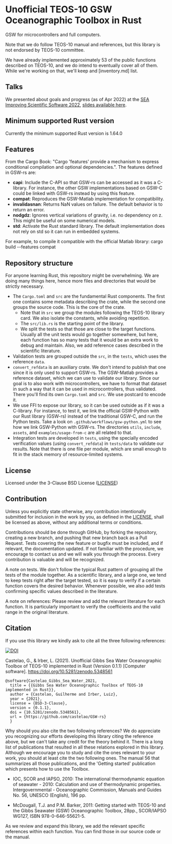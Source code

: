 # Unofficial TEOS-10 GSW Oceanographic Toolbox in Rust

GSW for microcontrollers and full computers.

Note that we do follow TEOS-10 manual and references, but this library is not
endorsed by TEOS-10 committee.

We have already implemented approximately 53 of the public functions described
on TEOS-10, and we do intend to eventually cover all of them. While we're
working on that, we'll keep and [inventory.md] list.

## Talks

We presented about goals and progress (as of Apr 2022) at the
[SEA Improving Scientific Software 2022](https://sea.ucar.edu/conference/2022),
[slides available here](https://github.com/castelao/GSW-rs/tree/main/doc/talks).

## Minimum supported Rust version

Currently the minimum supported Rust version is 1.64.0

## Features

From the Cargo Book: "Cargo 'features' provide a mechanism to express
conditional compilation and optional dependencies.". The features defined in
GSW-rs are:

- **capi**: Include the C-API so that GSW-rs can be accessed as it was a
            C-library. For instance, the other GSW implementations based on
            GSW-C could be linked with GSW-rs instead by using this feature.
- **compat**: Reproduces the GSW-Matlab implementation for compatibility.
- **invalidasnan**: Returns NaN values on failure. The default behavior is to
                    return an error.
- **nodgdz**: Ignores vertical variations of gravity, i.e. no dependency on z.
              This might be useful on some numerical models.
- **std**: Activate the Rust standard library. The default implementation does
           not rely on std so it can run in embedded systems.

For example, to compile it compatible with the official Matlab library:
cargo build --features compat

## Repository structure

For anyone learning Rust, this repository might be overwhelming. We are doing
many things here, hence more files and directories that would be strictly
necessary.

- The `Cargo.toml` and `src` are the fundamental Rust components. The first
  one contains some metadata describing the crate, while the second one groups
  the source code. This is the core of the crate.
  - Note that in `src` we group the modules following the TEOS-10 library
    card. We also isolate the constants, while avoiding repetition.
  - The `src/lib.rs` is the starting point of the library.
  - We split the tests so that those are close to the target functions. Usually
    all the unit tests would go together somewhere, but here, each function has
    so many tests that it would be an extra work to debug and maintain. Also,
    we add reference cases described in the scientific literature.
- Validation tests are grouped outside the `src`, in the `tests`, which uses
  the reference `data`.
- `convert_refdata` is an auxiliary crate. We don't intend to publish that
  one since it is only used to support GSW-rs. The GSW-Matlab provides a
  reference dataset, which we can use to validate our library. Since our goal
  is to also work with microcontrollers, we have to format that dataset in
  such a way that it can be used in microcontrollers, thus validated. There
  you'll find its own `Cargo.toml` and `src`. We use postcard to encode it.
- We use FFI to expose our library, so it can be used outside as if it was a
  C-library. For instance, to test it, we link the official GSW-Python with our
  Rust library (GSW-rs) instead of the traditional GSW-C, and run the Python
  tests. Take a look on `.github/workflows/gsw-python.yml` to see how we link
  GSW-Python with GSW-rs. The directories `utils`, `include`, `assets`, and
  `examples/usage-from-c` are all related to that.
- Integration tests are developed in `tests`, using the specially encoded
  verification values (using `convert_refdata`) in `tests/data` to validate
  our results. Note that there is one file per module, which are small enough
  to fit in the stack memory of resource-limited systems.

## License

Licensed under the 3-Clause BSD License ([LICENSE](LICENSE))

## Contribution

Unless you explicitly state otherwise, any contribution intentionally submitted
for inclusion in the work by you, as defined in the [LICENSE](LICENSE), shall be
licensed as above, without any additional terms or conditions.

Contributions should be done through GitHub, by forking the repository,
creating a new branch, and pushing that new branch back as a Pull Request.
Tests covering the new feature or bugfix must be included, and if relevant,
the documentation updated. If not familiar with the procedure, we encourage to
contact us and we will walk you through the process. Every contribution is
valuable and will be recognized.

A note on tests. We don't follow the typical Rust pattern of grouping all the
tests of the module together. As a scientific library, and a large one, we tend
to keep tests right after the target tested, so it is easy to verify if a
certain function covers the desired behavior. Whenever possible, we also add
tests confirming specific values described in the literature.

A note on references: Please review and add the relevant literature for each
function. It is particularly important to verify the coefficients and the
valid range in the original literature.

## Citation

If you use this library we kindly ask to cite all the three following references:

[![DOI](https://zenodo.org/badge/DOI/10.5281/zenodo.5348561.svg)](https://doi.org/10.5281/zenodo.5348561)

Castelao, G., & Irber, L. (2021). Unofficial Gibbs Sea Water Oceanographic
Toolbox of TEOS-10 implemented in Rust (Version 0.1.1) [Computer software].
https://doi.org/10.5281/zenodo.5348561

```text
@software{Castelao_Gibbs_Sea_Water_2021,
  title = {{Gibbs Sea Water Oceanographic Toolbox of TEOS-10 implemented in Rust}},
  author = {Castelao, Guilherme and Irber, Luiz},
  year = {2021},
  license = {BSD-3-Clause},
  version = {0.1.1},
  doi = {10.5281/zenodo.5348561},
  url = {https://github.com/castelao/GSW-rs}
  }
```

Why should you also cite the two following references? We do appreciate
you recognizing our efforts developing this library citing the reference
above, but we can't take any credit for the theory behind it. There is a
long list of publications that resulted in all these relations explored in
this library. Although we encourage you to study and cite the ones relevant
to your work, you should at least cite the two following ones. The manual 56
that summarizes all those publications, and the 'Getting started' publication
which presents how to use the Toolbox.

- IOC, SCOR and IAPSO, 2010: The international thermodynamic equation of
  seawater - 2010: Calculation and use of thermodynamic properties.
  Intergovernmental - Oceanographic Commission, Manuals and Guides No. 56,
  UNESCO (English), 196 pp.

- McDougall, T.J. and P.M. Barker, 2011: Getting started with TEOS-10 and the
  Gibbs Seawater (GSW) Oceanographic Toolbox, 28pp., SCOR/IAPSO WG127,
  ISBN 978-0-646-55621-5.

As we review and expand this library, we add the relevant specific references
within each function. You can find those in our source code or the manual.
